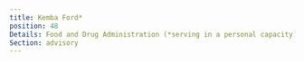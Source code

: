 ```yaml
---
title: Kemba Ford*
position: 48
Details: Food and Drug Administration (*serving in a personal capacity)
Section: advisory
---
```


